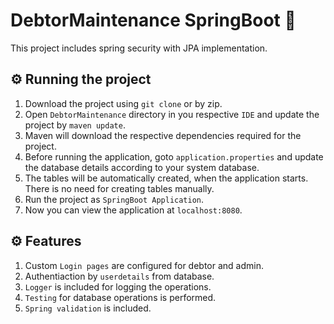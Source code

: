 # DebtorMaintenance SpringBoot :leaves:

This project includes spring security with JPA implementation.

## :gear: Running the project

1. Download the project using ```git clone``` or by zip.
2. Open ```DebtorMaintenance``` directory in you respective ```IDE``` and update the project by ```maven update```.
3. Maven will download the respective dependencies required for the project.
4. Before running the application, goto ```application.properties``` and update the database details according to your system database.
5. The tables will be automatically created, when the application starts. There is no need for creating tables manually.
6. Run the project as ```SpringBoot Application```.
7. Now you can view the application at ```localhost:8080```.

## :gear: Features

1. Custom ```Login pages``` are configured for debtor and admin.
2. Authentiaction by ```userdetails``` from database.
3. ```Logger``` is included for logging the operations.
4. ```Testing``` for database operations is performed.
5. ```Spring validation``` is included.
